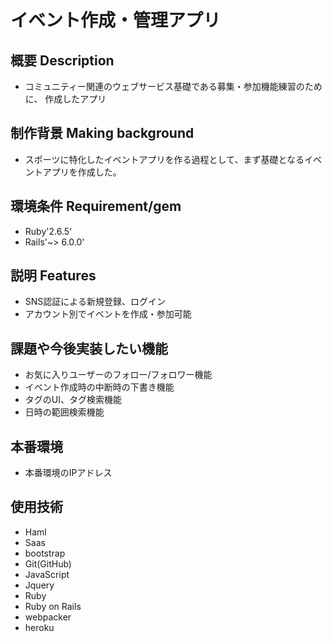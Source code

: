 # イベント作成・管理アプリ

## 概要 Description
* コミュニティー関連のウェブサービス基礎である募集・参加機能練習のために、
作成したアプリ
 
## 制作背景 Making background
* スポーツに特化したイベントアプリを作る過程として、まず基礎となるイベントアプリを作成した。

## 環境条件 Requirement/gem
 * Ruby'2.6.5'
 * Rails'~> 6.0.0'

## 説明 Features
* SNS認証による新規登録、ログイン
* アカウント別でイベントを作成・参加可能

## 課題や今後実装したい機能
* お気に入りユーザーのフォロー/フォロワー機能
* イベント作成時の中断時の下書き機能
* タグのUI、タグ検索機能
* 日時の範囲検索機能

## 本番環境
* 本番環境のIPアドレス

## 使用技術
* Haml
* Saas
* bootstrap
* Git(GitHub)
* JavaScript
* Jquery
* Ruby
* Ruby on Rails
* webpacker
* heroku


